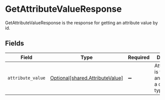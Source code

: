 # GetAttributeValueResponse

GetAttributeValueResponse is the response for getting an attribute value by id.


## Fields

| Field                                                                    | Type                                                                     | Required                                                                 | Description                                                              |
| ------------------------------------------------------------------------ | ------------------------------------------------------------------------ | ------------------------------------------------------------------------ | ------------------------------------------------------------------------ |
| `attribute_value`                                                        | [Optional[shared.AttributeValue]](../../models/shared/attributevalue.md) | :heavy_minus_sign:                                                       | AttributeValue is the value of an attribute of a defined type.           |